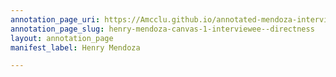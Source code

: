 ```yaml
---
annotation_page_uri: https://Amcclu.github.io/annotated-mendoza-interview/annotations/henry-mendoza-canvas-1-interviewee--directness.json
annotation_page_slug: henry-mendoza-canvas-1-interviewee--directness
layout: annotation_page
manifest_label: Henry Mendoza

---
```

